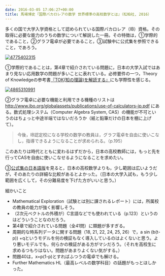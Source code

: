 ```yaml
---
date: 2016-03-05 17:06:27+00:00
title: 馬場博史『国際バカロレアの数学 世界標準の高校数学とは』（松柏社, 2016）
---
```


多くの国で大学入学資格として認められている国際バカロレア（IB）資格。その取得に必要な能力のうちの数学について解説した一冊。その特徴は，①学際的であること，②グラフ電卓が必要であること，③試験中に公式集を参照できること，であろう。

[![4775402315](https://images-fe.ssl-images-amazon.com/images/P/4775402315.09.jpg)](http://www.amazon.co.jp/dp/4775402315?tag=inquisitor-22)

①学際的であることは，第4章で紹介されている問題に，日本の大学入試ではあまり見ない応用数学の問題が多いことに表れている。必修要件の一つ，Theory of Knowledgeの参考書[『TOK(知の理論)を解読する』](http://www.amazon.co.jp/dp/4865310991?tag=inquisitor-22)にも学際性を感じる。

[![4865310991](https://images-fe.ssl-images-amazon.com/images/P/4865310991.09.jpg)](http://www.amazon.co.jp/dp/4865310991?tag=inquisitor-22)

②グラフ電卓に必要な機能と利用できる機種のリストは http://www.ibo.org/globalassets/publications/use-of-calculators-jp.pdf にある。数式処理システム（Computer Algebra System, CAS）の機能が不可というのはちょっと中途半端ではないだろうか（紙と鉛筆だけの日本を棚に上げて）。

>今後，IB認定校になる学校の数学の教員は，グラフ電卓を自由に使いこなし，指導できるようになることが求められる。（p.195）

このあたりは時代とともに変わるはずだから，日本の高校教師には，もっと先を行ってCASを自由に使いこなせるようになることを求めたい。

③[公式集の日本語版](http://www.ibo.org/globalassets/publications/math-hl-formular-booklet-jp.pdf)を見ると，日本の高校数学よりも，少し範囲は広いようだが，そのあたりの詳細な比較があるとよかった。（日本の大学入試も，もう少し範囲を広くして，その分難易度を下げた方がいいと思う。）

細かいこと

* Mathematical Exploration（試験とは別に課されるレポート）には，所属校の教員の能力が強く影響しそう。
* （2次元ベクトルの外積が）C言語などでも使われている（p.123）というのはどういうことなのだろう。
* 第4章で紹介されている問題（全41問）に類題が多すぎる。
* 周期的な時系列データに関する問題（18, 21, 22, 24, 25, 26）で，a sin (b(t-p)) +qというモデルを何の検証もなく導入しているのはよくないと思う。より悪いモデルでも，何らかの検証がある方がマシだろう。（それを高校生に求めるつもりはない。問題があまりよくない気がする。）
* 問題40は，x=p(1-p)とすればふつうの電卓でも解ける。
* Further Mathematics HL（最高レベルの数学科目）の話題がもっとほしかった。
